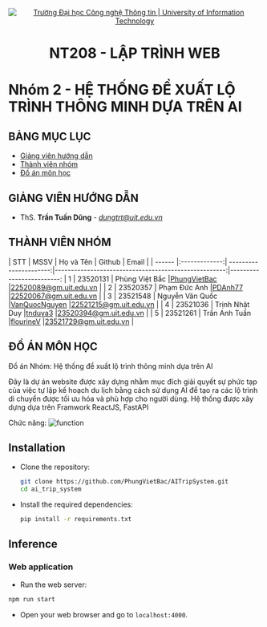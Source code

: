 <p align="center">
  <a href="https://www.uit.edu.vn/" title="Trường Đại học Công nghệ Thông tin" style="border: 5;">
    <img src="https://i.imgur.com/WmMnSRt.png" alt="Trường Đại học Công nghệ Thông tin | University of Information Technology">
  </a>
</p>

<!-- Title -->
<h1 align="center"><b>NT208 - LẬP TRÌNH WEB</b></h1>

# Nhóm 2 - HỆ THỐNG ĐỀ XUẤT LỘ TRÌNH THÔNG MINH DỰA TRÊN AI

## BẢNG MỤC LỤC
* [ Giảng viên hướng dẫn](#giangvien)
* [ Thành viên nhóm](#thanhvien)
* [ Đồ án môn học](#doan)

## GIẢNG VIÊN HƯỚNG DẪN
<a name="giangvien"></a>
* ThS. **Trần Tuấn Dũng** - *dungtrt@uit.edu.vn*

## THÀNH VIÊN NHÓM
<a name="thanhvien"></a>
| STT    | MSSV          | Họ và Tên              | Github                                               | Email                   |
| ------ |:-------------:| ----------------------:|-----------------------------------------------------:|-------------------------:
| 1      | 23520131      | Phùng Việt Bắc         |[PhungVietBac](https://github.com/PhungVietBac)       |22520089@gm.uit.edu.vn   |
| 2      | 23520357      | Phạm Đức Anh           |[PDAnh77](https://github.com/PDAnh77)                 |22520067@gm.uit.edu.vn   |
| 3      | 23521548      | Nguyễn Văn Quốc        |[VanQuocNguyen](https://github.com/VanQuocNguyen)     |22521215@gm.uit.edu.vn   |
| 4      | 23521036      | Trịnh Nhật Duy         |[tnduya3](https://github.com/tnduya3)                 |23520394@gm.uit.edu.vn   |
| 5      | 23521261      | Trần Anh Tuấn          |[flourineV](https://github.com/flourineV)             |23521729@gm.uit.edu.vn   |


## ĐỒ ÁN MÔN HỌC
<a name="doan"></a>
Đồ án Nhóm: Hệ thống đề xuất lộ trình thông minh dựa trên AI

Đây là dự án website được xây dựng nhằm mục đích giải quyết sự phức tạp của việc tự lập kế hoạch du lịch bằng cách sử dụng AI để tạo ra các lộ trình di chuyển được tối ưu hóa và phù hợp cho người dùng. Hệ thống được xây dựng dựa trên Framwork ReactJS, FastAPI 

Chức năng:
<img src="https://i.imgur.com/ad07kOl.jpeg" alt="function">

## Installation

- Clone the repository:

    ```bash
    git clone https://github.com/PhungVietBac/AITripSystem.git
    cd ai_trip_system
    ```
    
- Install the required dependencies:

    ```bash
    pip install -r requirements.txt
    ```
## Inference

### Web application
- Run the web server:
```bash
npm run start
```
- Open your web browser and go to `localhost:4000`.
